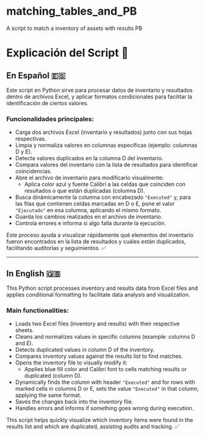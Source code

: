 # matching_tables_and_PB
A script to match a inventory of assets with results PB

# Explicación del Script 📄

## En Español 🇪🇸

Este script en Python sirve para procesar datos de inventario y resultados dentro de archivos Excel, y aplicar formatos condicionales para facilitar la identificación de ciertos valores. 

### Funcionalidades principales:

- Carga dos archivos Excel (inventario y resultados) junto con sus hojas respectivas.  
- Limpia y normaliza valores en columnas específicas (ejemplo: columnas D y E).  
- Detecta valores duplicados en la columna D del inventario.  
- Compara valores del inventario con la lista de resultados para identificar coincidencias.  
- Abre el archivo de inventario para modificarlo visualmente:  
  - Aplica color azul y fuente Calibri a las celdas que coinciden con resultados o que están duplicadas (columna D).  
- Busca dinámicamente la columna con encabezado `"Executed"` y, para las filas que contienen celdas marcadas en D o E, pone el valor `"Ejecutado"` en esa columna, aplicando el mismo formato.  
- Guarda los cambios realizados en el archivo de inventario.  
- Controla errores e informa si algo falla durante la ejecución.  

Este proceso ayuda a visualizar rápidamente qué elementos del inventario fueron encontrados en la lista de resultados y cuáles están duplicados, facilitando auditorías y seguimientos. ✅

---

## In English 🇬🇧

This Python script processes inventory and results data from Excel files and applies conditional formatting to facilitate data analysis and visualization.

### Main functionalities:

- Loads two Excel files (inventory and results) with their respective sheets.  
- Cleans and normalizes values in specific columns (example: columns D and E).  
- Detects duplicated values in column D of the inventory.  
- Compares inventory values against the results list to find matches.  
- Opens the inventory file to visually modify it:  
  - Applies blue fill color and Calibri font to cells matching results or duplicated (column D).  
- Dynamically finds the column with header `"Executed"` and for rows with marked cells in columns D or E, sets the value `"Executed"` in that column, applying the same format.  
- Saves the changes back into the inventory file.  
- Handles errors and informs if something goes wrong during execution.  

This script helps quickly visualize which inventory items were found in the results list and which are duplicated, assisting audits and tracking. ✅
